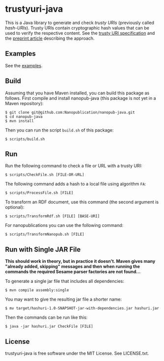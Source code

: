 trustyuri-java
==============

This is a Java library to generate and check _trusty URIs_ (previously called
_hash-URIs_). Trusty URIs contain cryptographic hash values that can be used to
verify the respective content.
See the [trusty URI specification](https://github.com/trustyuri/trustyuri-spec)
and the [preprint article](http://arxiv.org/abs/1401.5775) describing the
approach.


Examples
--------

See the [examples](src/main/resources/examples).


Build
-----

Assuming that you have Maven installed, you can build this package as follows. First compile
and install nanopub-java (this package is not yet in a Maven repository):

    $ git clone git@github.com:Nanopublication/nanopub-java.git
    $ cd nanopub-java
    $ mvn install

Then you can run the script `build.sh` of this package:

    $ scripts/build.sh


Run
---

Run the following command to check a file or URL with a trusty URI:

    $ scripts/CheckFile.sh [FILE-OR-URL]

The following command adds a hash to a local file using algorithm `FA`:

    $ scripts/ProcessFile.sh [FILE]

To transform an RDF document, use this command (the second argument is optional):

    $ scripts/TransformRdf.sh [FILE] [BASE-URI]

For nanopublications you can use the following command:

    $ scripts/TransformNanopub.sh [FILE]


Run with Single JAR File
------------------------

**This should work in theory, but in practice it doesn't. Maven gives many "already added, skipping"
messages and then when running the commands the required Sesame parser factories are not found...**

To generate a single jar file that includes all dependencies:

    $ mvn compile assembly:single

You may want to give the resulting jar file a shorter name:

    $ mv target/hashuri-1.0-SNAPSHOT-jar-with-dependencies.jar hashuri.jar

Then the commands can be run like this:

    $ java -jar hashuri.jar CheckFile [FILE]


License
-------

trustyuri-java is free software under the MIT License. See LICENSE.txt.
